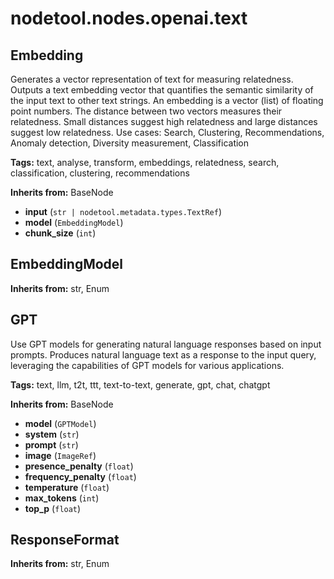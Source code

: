 # nodetool.nodes.openai.text

## Embedding

Generates a vector representation of text for measuring relatedness.
Outputs a text embedding vector that quantifies the semantic similarity of the input text to other text strings. An embedding is a vector (list) of floating point numbers. The distance between two vectors measures their relatedness. Small distances suggest high relatedness and large distances suggest low relatedness. Use cases: Search, Clustering, Recommendations, Anomaly detection, Diversity measurement, Classification

**Tags:** text, analyse, transform, embeddings, relatedness, search, classification, clustering, recommendations

**Inherits from:** BaseNode

- **input** (`str | nodetool.metadata.types.TextRef`)
- **model** (`EmbeddingModel`)
- **chunk_size** (`int`)

## EmbeddingModel

**Inherits from:** str, Enum

## GPT

Use GPT models for generating natural language responses based on input prompts. Produces natural language text as a response to the input query, leveraging the capabilities of GPT models for various applications.

**Tags:** text, llm, t2t, ttt, text-to-text, generate, gpt, chat, chatgpt

**Inherits from:** BaseNode

- **model** (`GPTModel`)
- **system** (`str`)
- **prompt** (`str`)
- **image** (`ImageRef`)
- **presence_penalty** (`float`)
- **frequency_penalty** (`float`)
- **temperature** (`float`)
- **max_tokens** (`int`)
- **top_p** (`float`)

## ResponseFormat

**Inherits from:** str, Enum

